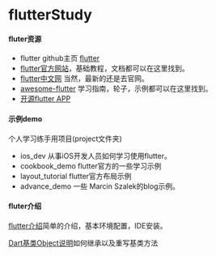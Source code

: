 # flutterStudy
#### fluter资源
* flutter github主页 [flutter](https://github.com/flutter/flutter)
* [flutter官方网站](https://flutter.io)，基础教程，文档都可以在这里找到。
* [flutter中文网](https://flutterchina.club) 当然，最新的还是去官网。
* [awesome-flutter](https://github.com/Solido/awesome-flutter) 学习指南，轮子，示例都可以在这里找到。
* [开源flutter APP](https://itsallwidgets.com)

#### 示例demo
个人学习练手用项目(project文件夹)

* ios_dev 从事iOS开发人员如何学习使用flutter。
* cookbook_demo flutter官方的一些学习示例
* layout_tutorial flutter官方布局示例
* advance_demo 一些 Marcin Szalek的blog示例。

#### fluter介绍
[flutter介绍](https://github.com/HeathWang/flutterStudy/blob/master/flutter介绍.md)简单的介绍，基本环境配置，IDE安装。

[Dart基类Object说明](https://github.com/HeathWang/flutterStudy/blob/master/dart%20root%20class%20Object%20介绍.md)如何继承以及重写基类方法

